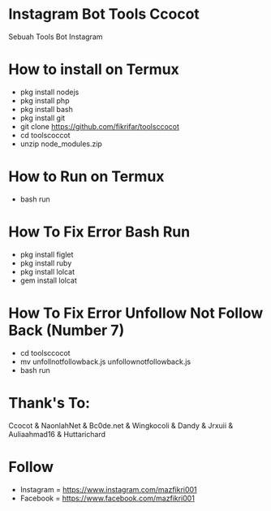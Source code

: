 # Instagram Bot Tools Ccocot
 Sebuah Tools Bot Instagram

# How to install on Termux
* pkg install nodejs
* pkg install php
* pkg install bash
* pkg install git
* git clone https://github.com/fikrifar/toolsccocot
* cd toolscoccot
* unzip node_modules.zip

# How to Run on Termux
* bash run

# How To Fix Error Bash Run
* pkg install figlet
* pkg install ruby
* pkg install lolcat
* gem install lolcat

# How To Fix Error Unfollow Not Follow Back (Number 7)
* cd toolsccocot
* mv unfollnotfollowback.js unfollownotfollowback.js
* bash run




# Thank's To:

Ccocot & NaonlahNet & Bc0de.net & Wingkocoli & Dandy & Jrxuii & Auliaahmad16 & Huttarichard

# Follow 
* Instagram = https://www.instagram.com/mazfikri001
* Facebook  = https://www.facebook.com/mazfikri001
